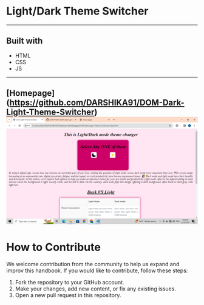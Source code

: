 # Light/Dark Theme Switcher


---

## Built with
- HTML
- CSS
- JS

---

## [Homepage] (https://github.com/DARSHIKA91/DOM-Dark-Light-Theme-Switcher) ![alt text](<Screenshot (106).png>)

# How to Contribute

We welcome contribution from the community to help us expand and improv this handbook. If you would like to contribute, follow these steps:

1. Fork the repository to your GitHub account.
2. Make your changes, add new content, or fix any existing issues.
3. Open a new pull request in this repository.
